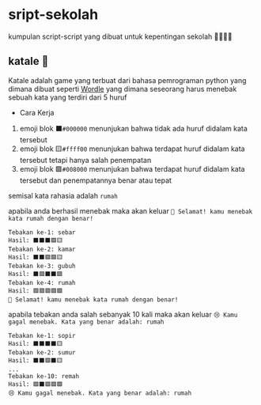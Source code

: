# sript-sekolah
kumpulan script-script yang dibuat untuk kepentingan sekolah 🧑🏻‍💻🏫 

## katale 🔡
Katale adalah game yang terbuat dari bahasa pemrograman python yang dimana dibuat seperti [Wordle](https://en.m.wikipedia.org/wiki/Wordle) yang dimana seseorang harus menebak sebuah kata yang terdiri dari 5 huruf

- Cara Kerja
1. emoji blok ⬛`#000000` menunjukan bahwa tidak ada huruf didalam kata tersebut
2. emoji blok 🟨`#ffff00` menunjukan bahwa terdapat huruf didalam kata tersebut tetapi hanya salah penempatan
3. emoji blok 🟩`#008000` menunjukan bahwa terdapat huruf didalam kata tersebut dan penempatannya benar atau tepat

semisal kata rahasia adalah `rumah`

apabila anda berhasil menebak maka akan keluar
```🎉 Selamat! kamu menebak kata rumah dengan benar!```

```
Tebakan ke-1: sebar
Hasil: ⬛⬛⬛🟩🟨
Tebakan ke-2: kamar
Hasil: ⬛⬛🟩🟩🟨
Tebakan ke-3: gubuh
Hasil: ⬛🟩⬛⬛🟩
Tebakan ke-4: rumah
Hasil: 🟩🟩🟩🟩🟩
🎉 Selamat! kamu menebak kata rumah dengan benar!
```

apabila tebakan anda salah sebanyak 10 kali maka akan keluar
```😢 Kamu gagal menebak. Kata yang benar adalah: rumah```

```
Tebakan ke-1: sopir
Hasil: ⬛⬛⬛⬛🟨
Tebakan ke-2: sumur
Hasil: ⬛⬛🟩⬛🟨
...
Tebakan ke-10: remah
Hasil: 🟩⬛🟩🟩🟩
😢 Kamu gagal menebak. Kata yang benar adalah: rumah
```
